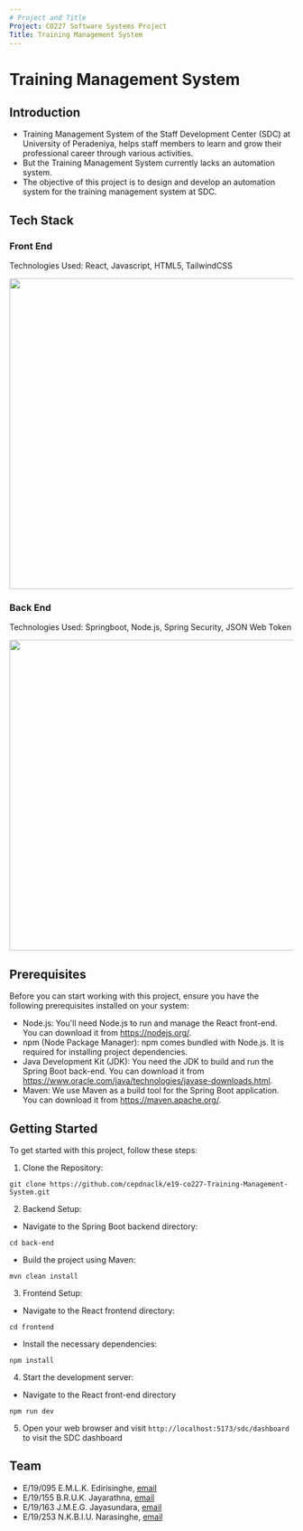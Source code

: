 ```yaml
---
# Project and Title
Project: CO227 Software Systems Project
Title: Training Management System
---
```

# Training Management System

## Introduction

- Training Management System of the Staff Development Center (SDC) at University of Peradeniya, helps staff members to learn and grow their professional career through various activities. 
- But the Training Management System currently lacks an automation system.
- The objective of this project is to design and develop an automation system for the training management system at SDC.

## Tech Stack

### Front End

Technologies Used: React, Javascript, HTML5, TailwindCSS

<img src="https://github.com/cepdnaclk/e19-co227-Training-Management-System/assets/115539769/bbd355ed-5e9b-4b2c-af92-08d67e31510f" width=550 />

### Back End

Technologies Used: Springboot, Node.js, Spring Security, JSON Web Token

<img src="https://github.com/cepdnaclk/e19-co227-Training-Management-System/assets/115539769/6af74a5a-de8f-40ad-86ec-eafb0414a91e" width=550 />

## Prerequisites
Before you can start working with this project, ensure you have the following prerequisites installed on your system:
- Node.js: You'll need Node.js to run and manage the React front-end. You can download it from https://nodejs.org/.
- npm (Node Package Manager): npm comes bundled with Node.js. It is required for installing project dependencies.
- Java Development Kit (JDK): You need the JDK to build and run the Spring Boot back-end. You can download it from https://www.oracle.com/java/technologies/javase-downloads.html.
- Maven: We use Maven as a build tool for the Spring Boot application. You can download it from https://maven.apache.org/.

## Getting Started
To get started with this project, follow these steps:

1. Clone the Repository:
```
git clone https://github.com/cepdnaclk/e19-co227-Training-Management-System.git
```

2. Backend Setup:
   
- Navigate to the Spring Boot backend directory:
```
cd back-end
```

- Build the project using Maven:
```
mvn clean install
```

3. Frontend Setup:
   
- Navigate to the React frontend directory:
```
cd frontend
```
- Install the necessary dependencies:
```
npm install
```

4. Start the development server:
- Navigate to the React front-end directory
```
npm run dev
```
5. Open your web browser and visit `http://localhost:5173/sdc/dashboard` to visit the SDC dashboard

## Team

-  E/19/095 E.M.L.K. Edirisinghe, [email](mailto:e19095@eng.pdn.ac.lk)
-  E/19/155 B.R.U.K. Jayarathna, [email](mailto:e19155@eng.pdn.ac.lk)
-  E/19/163 J.M.E.G. Jayasundara, [email](mailto:e19163@eng.pdn.ac.lk)
-  E/19/253 N.K.B.I.U. Narasinghe, [email](mailto:e19253@eng.pdn.ac.lk)
